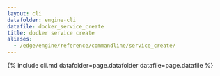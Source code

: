 ```yaml
---
layout: cli
datafolder: engine-cli
datafile: docker_service_create
title: docker service create
aliases:
  - /edge/engine/reference/commandline/service_create/
---
```

<!--
This page is automatically generated from Docker's source code. If you want to
suggest a change to the text that appears here, open a ticket or pull request
in the source repository on GitHub:

https://github.com/docker/cli
-->
{% include cli.md datafolder=page.datafolder datafile=page.datafile %}
